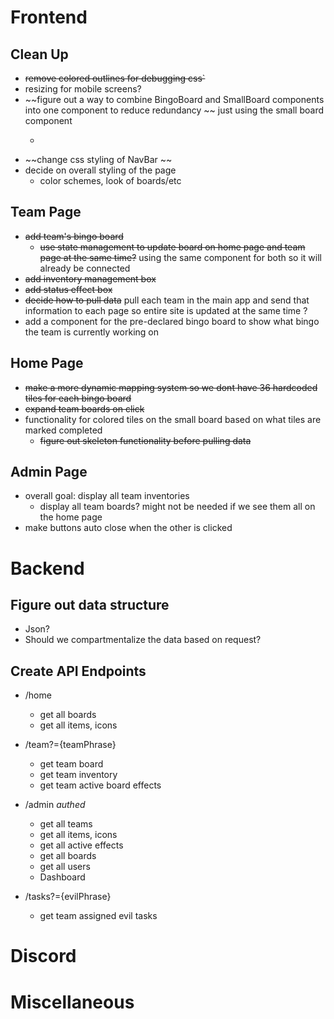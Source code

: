 
# Frontend
## Clean Up
- ~~remove colored outlines for debugging css`~~
- resizing for mobile screens?
- ~~figure out a way to combine BingoBoard and SmallBoard components into one component to reduce redundancy ~~ just using the small board component
  - ~~~~take a size paramter into the component function and use it to dynamically change class name to the bigger/smaller size depending on use case?~~ using onclick function for this
- ~~change css styling of NavBar ~~
- decide on overall styling of the page
  - color schemes, look of boards/etc
## Team Page
- ~~add team's bingo board~~
  - ~~use state management to update board on home page and team page at the same time?~~ using the same component for both so it will already be connected
- ~~add inventory management box~~
- ~~add status effect box~~
- ~~decide how to pull data~~ pull each team in the main app and send that information to each page so entire site is updated at the same time ?
- add a component for the pre-declared bingo board to show what bingo the team is currently working on
## Home Page
- ~~make a more dynamic mapping system so we dont have 36 hardcoded tiles for each bingo board~~
- ~~expand team boards on click~~
- functionality for colored tiles on the small board based on what tiles are marked completed 
  - ~~figure out skeleton functionality before pulling data~~
## Admin Page
- overall goal: display all team inventories
  - display all team boards? might not be needed if we see them all on the home page
- make buttons auto close when the other is clicked


# Backend
## Figure out data structure
- Json?
- Should we compartmentalize the data based on request?

## Create API Endpoints
- /home
  - get all boards
  - get all items, icons

- /team?={teamPhrase}
  - get team board
  - get team inventory
  - get team active board effects
  
- /admin *authed*
  - get all teams
  - get all items, icons
  - get all active effects
  - get all boards
  - get all users
  - Dashboard

- /tasks?={evilPhrase}
  - get team assigned evil tasks

# Discord




# Miscellaneous